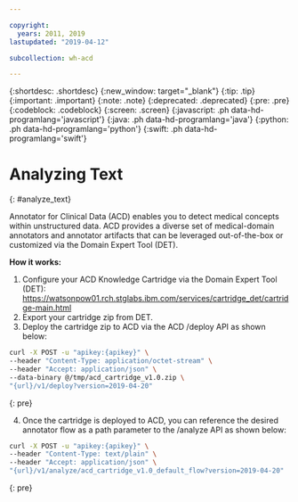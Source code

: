 ```yaml
---

copyright:
  years: 2011, 2019
lastupdated: "2019-04-12"

subcollection: wh-acd

---
```


{:shortdesc: .shortdesc}
{:new_window: target="_blank"}
{:tip: .tip}
{:important: .important}
{:note: .note}
{:deprecated: .deprecated}
{:pre: .pre}
{:codeblock: .codeblock}
{:screen: .screen}
{:javascript: .ph data-hd-programlang='javascript'}
{:java: .ph data-hd-programlang='java'}
{:python: .ph data-hd-programlang='python'}
{:swift: .ph data-hd-programlang='swift'}

# Analyzing Text
{: #analyze_text}

Annotator for Clinical Data (ACD) enables you to detect medical concepts within unstructured data. ACD provides a diverse set of medical-domain annotators and annotator artifacts that can be leveraged out-of-the-box or customized via the Domain Expert Tool (DET).

**How it works:**

1. Configure your ACD Knowledge Cartridge via the Domain Expert Tool (DET): https://watsonpow01.rch.stglabs.ibm.com/services/cartridge_det/cartridge-main.html
2. Export your cartridge zip from DET.
3. Deploy the cartridge zip to ACD via the ACD /deploy API as shown below:

```bash
curl -X POST -u "apikey:{apikey}" \
--header "Content-Type: application/octet-stream" \
--header "Accept: application/json" \
--data-binary @/tmp/acd_cartridge_v1.0.zip \
"{url}/v1/deploy?version=2019-04-20"
```
{: pre}

4. Once the cartridge is deployed to ACD, you can reference the desired annotator flow as a path parameter to the /analyze API as shown below:

```bash
curl -X POST -u "apikey:{apikey}" \
--header "Content-Type: text/plain" \
--header "Accept: application/json" \
"{url}/v1/analyze/acd_cartridge_v1.0_default_flow?version=2019-04-20"
```
{: pre}
